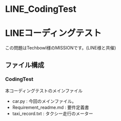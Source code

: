 # LINE_CodingTest
# LINEコーディングテスト

 この問題はTechbowl様のMISSIONです。(LINE様と共催)

## ファイル構成

### CodingTest
本コーディングテストのメインファイル
* car.py : 今回のメインファイル。
* Requirement_readme.md : 要件定義書
* taxi_record.txt : タクシー走行のメーター
